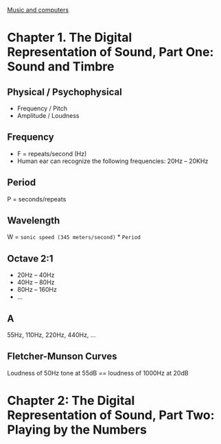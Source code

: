 [Music and computers](http://music.columbia.edu/cmc/musicandcomputers/)
# Chapter 1. The Digital Representation of Sound, Part One: Sound and Timbre

## Physical / Psychophysical
* Frequency / Pitch
* Amplitude / Loudness

## Frequency
* F = repeats/second (Hz)
* Human ear can recognize the following frequencies: 20Hz – 20KHz
 
## Period
P = seconds/repeats
 
## Wavelength
W = `sonic speed (345 meters/second)` * `Period`

## Octave 2:1
* 20Hz – 40Hz
* 40Hz – 80Hz
* 80Hz – 160Hz
* ...

## A
55Hz, 110Hz, 220Hz, 440Hz, ...

## Fletcher-Munson Curves
Loudness of 50Hz tone at 55dB == loudness of 1000Hz at 20dB

# Chapter 2: The Digital Representation of Sound, Part Two: Playing by the Numbers
